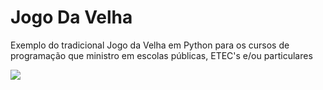 # Jogo Da Velha
Exemplo do tradicional Jogo da Velha em Python para os cursos de programação que ministro em escolas públicas, ETEC's e/ou particulares

![](image.png)

